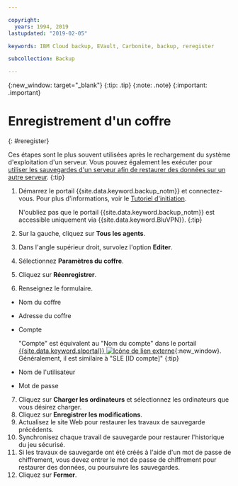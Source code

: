 ```yaml
---

copyright:
  years: 1994, 2019
lastupdated: "2019-02-05"

keywords: IBM Cloud backup, EVault, Carbonite, backup, reregister

subcollection: Backup

---
```

{:new_window: target="_blank"}
{:tip: .tip}
{:note: .note}
{:important: .important}

# Enregistrement d'un coffre
{: #reregister}

Ces étapes sont le plus souvent utilisées après le rechargement du système d'exploitation d'un serveur. Vous pouvez également les exécuter pour [utiliser les sauvegardes d'un serveur afin de restaurer des données sur un autre serveur](/docs/infrastructure/Backup?topic=Backup-restorefromotherVSI).
{:tip}

1. Démarrez le portail {{site.data.keyword.backup_notm}} et connectez-vous. Pour plus d'informations, voir le [Tutoriel d'initiation](/docs/infrastructure/Backup?topic=Backup-getting-started#getting-started).

   N'oubliez pas que le portail {{site.data.keyword.backup_notm}} est accessible uniquement via {{site.data.keyword.BluVPN}}.
   {:tip}
2. Sur la gauche, cliquez sur **Tous les agents**.
3. Dans l'angle supérieur droit, survolez l'option **Editer**.
4. Sélectionnez **Paramètres du coffre**.
5. Cliquez sur **Réenregistrer**.
6. Renseignez le formulaire.
  - Nom du coffre
  - Adresse du coffre
  - Compte

    "Compte" est équivalent au "Nom du compte" dans le portail [{{site.data.keyword.slportal}} ![Icône de lien externe](../../icons/launch-glyph.svg "Icône de lien externe")](https://control.softlayer.com/){:new_window}. Généralement, il est similaire à "SLE [ID compte]"
    {:tip}
  - Nom de l'utilisateur
  - Mot de passe
7. Cliquez sur **Charger les ordinateurs** et sélectionnez les ordinateurs que vous désirez charger.
8. Cliquez sur **Enregistrer les modifications**.
9. Actualisez le site Web pour restaurer les travaux de sauvegarde précédents.
10. Synchronisez chaque travail de sauvegarde pour restaurer l'historique du jeu sécurisé.
11. Si les travaux de sauvegarde ont été créés à l'aide d'un mot de passe de chiffrement, vous devez entrer le mot de passe de chiffrement pour restaurer des données, ou poursuivre les sauvegardes.
12. Cliquez sur **Fermer**.
